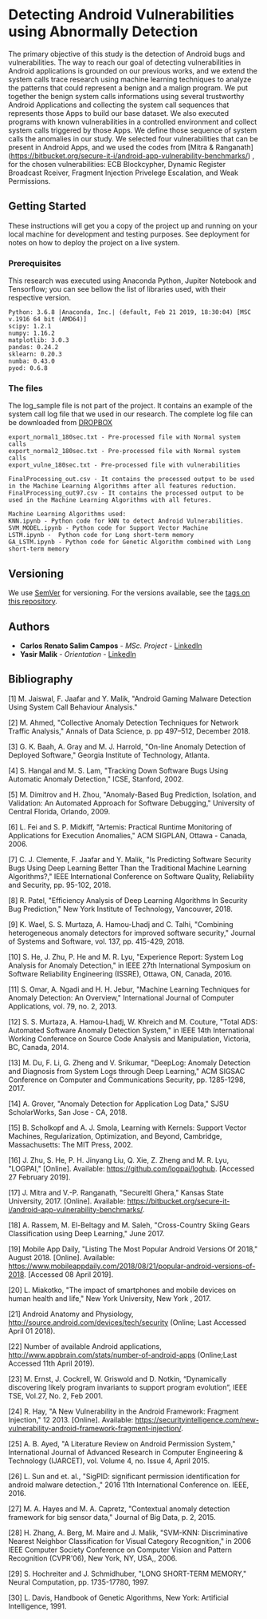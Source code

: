 #  Detecting Android Vulnerabilities using Abnormally Detection

The primary objective of this study is the detection of Android bugs and vulnerabilities. The way to reach our goal of detecting vulnerabilities in Android applications is grounded on our previous works, and we extend the system calls trace research using machine learning techniques to analyze the patterns that could represent a benign and a malign program.
We put together the benign system calls informations using several trustworthy Android Applications and collecting the system call sequences that represents those Apps to build our base dataset.
We also executed programs with known vulnerabilities in a controlled environment and collect system calls triggered by those Apps. We define those sequence of system calls the anomalies in our study.
We selected four vulnerabilities that can be present in Android Apps, and we used the codes from [Mitra & Ranganath] (https://bitbucket.org/secure-it-i/android-app-vulnerability-benchmarks/) , for the chosen vulnerabilities:  ECB Blockcypher, Dynamic Register Broadcast Rceiver, Fragment Injection Privelege Escalation, and Weak Permissions.

## Getting Started

These instructions will get you a copy of the project up and running on your local machine for development and testing purposes. See deployment for notes on how to deploy the project on a live system.

### Prerequisites

This research was executed using Anaconda Python, Jupiter Notebook and Tensorflow; you can see bellow the list of libraries used, with their respective version.

```
Python: 3.6.8 |Anaconda, Inc.| (default, Feb 21 2019, 18:30:04) [MSC v.1916 64 bit (AMD64)]
scipy: 1.2.1
numpy: 1.16.2
matplotlib: 3.0.3
pandas: 0.24.2
sklearn: 0.20.3
numba: 0.43.0
pyod: 0.6.8
```
### The files

The log_sample file is not part of the project. It contains an example of the system call log file that we used in our research. The complete log file can be downloaded from [DROPBOX](https://www.dropbox.com/s/vuzw50nijkdfagk/SySCallLog.zip?dl=0)  

```
export_normal1_180sec.txt - Pre-processed file with Normal system calls
export_normal2_180sec.txt - Pre-processed file with Normal system calls
export_vulne_180sec.txt - Pre-processed file with vulnerabilities 

FinalProcessing_out.csv - It contains the processed output to be used in the Machine Learning Algorithms after all features reduction.
FinalProcessing_out97.csv - It contains the processed output to be used in the Machine Learning Algorithms with all fetures.

Machine Learning Algorithms used: 
KNN.ipynb - Python code for kNN to detect Android Vulnerabilities.
SVM_MODEL.ipynb - Python code for Support Vector Machine 
LSTM.ipynb -  Python code for Long short-term memory  
GA_LSTM.ipynb - Python code for Genetic Algorithm combined with Long short-term memory
```

## Versioning

We use [SemVer](http://semver.org/) for versioning. For the versions available, see the [tags on this repository](https://github.com/your/project/tags). 

## Authors

* **Carlos Renato Salim Campos** - *MSc. Project* - [LinkedIn](https://www.linkedin.com/in/carlossalim/)
* **Yasir Malik** - *Orientation* - [LinkedIn](https://www.linkedin.com/in/ynmalik/)

## Bibliography

[1] 	M. Jaiswal, F. Jaafar and Y. Malik, "Android Gaming Malware Detection Using System Call Behaviour Analysis."

[2] 	M. Ahmed, "Collective Anomaly Detection Techniques for Network Traffic Analysis," Annals of Data Science, p. pp 497–512, December 2018. 

[3] 	G. K. Baah, A. Gray and M. J. Harrold, "On-line Anomaly Detection of Deployed Software," Georgia Institute of Technology, Atlanta.

[4] 	S. Hangal and M. S. Lam, "Tracking Down Software Bugs Using Automatic Anomaly Detection," ICSE, Stanford, 2002.

[5] 	M. Dimitrov and H. Zhou, "Anomaly-Based Bug Prediction, Isolation, and Validation: An Automated Approach for Software Debugging," University of Central Florida, Orlando, 2009.

[6] 	L. Fei and S. P. Midkiff, "Artemis: Practical Runtime Monitoring of Applications for Execution Anomalies," ACM SIGPLAN, Ottawa - Canada, 2006.

[7] 	C. J. Clemente, F. Jaafar and Y. Malik, "Is Predicting Software Security Bugs Using Deep Learning Better Than the Traditional Machine Learning Algorithms?," IEEE International Conference on Software Quality, Reliability and Security, pp. 95-102, 2018. 

[8] 	R. Patel, "Efficiency Analysis of Deep Learning Algorithms In Security Bug Prediction," New York Institute of Technology, Vancouver, 2018.

[9] 	K. Wael, S. S. Murtaza, A. Hamou-Lhadj and C. Talhi, "Combining heterogeneous anomaly detectors for improved software security," Journal of Systems and Software, vol. 137, pp. 415-429, 2018. 

[10] 	S. He, J. Zhu, P. He and M. R. Lyu, "Experience Report: System Log Analysis for Anomaly Detection," in IEEE 27th International Symposium on Software Reliability Engineering (ISSRE), Ottawa, ON, Canada, 2016. 

[11] 	S. Omar, A. Ngadi and H. H. Jebur, "Machine Learning Techniques for Anomaly Detection: An Overview," International Journal of Computer Applications, vol. 79, no. 2, 2013. 

[12] 	S. S. Murtaza, A. Hamou-Lhadj, W. Khreich and M. Couture, "Total ADS: Automated Software Anomaly Detection System," in IEEE 14th International Working Conference on Source Code Analysis and Manipulation, Victoria, BC, Canada, 2014. 

[13] 	M. Du, F. Li, G. Zheng and V. Srikumar, "DeepLog: Anomaly Detection and Diagnosis from System Logs through Deep Learning," ACM SIGSAC Conference on Computer and Communications Security, pp. 1285-1298, 2017. 

[14] 	A. Grover, "Anomaly Detection for Application Log Data," SJSU ScholarWorks, San Jose - CA, 2018.

[15] 	B. Scholkopf and A. J. Smola, Learning with Kernels: Support Vector Machines, Regularization, Optimization, and Beyond, Cambridge, Massachusetts: The MIT Press, 2002. 

[16] 	J. Zhu, S. He, P. H. Jinyang Liu, Q. Xie, Z. Zheng and M. R. Lyu, "LOGPAI," [Online]. Available: https://github.com/logpai/loghub. [Accessed 27 February 2019].

[17] 	J. Mitra and V.-P. Ranganath, "SecureItI Ghera," Kansas State University, 2017. [Online]. Available: https://bitbucket.org/secure-it-i/android-app-vulnerability-benchmarks/.

[18] 	A. Rassem, M. El-Beltagy and M. Saleh, "Cross-Country Skiing Gears Classification using Deep Learning," June 2017. 

[19] 	Mobile App Daily, "Listing The Most Popular Android Versions Of 2018," August 2018. [Online]. Available: https://www.mobileappdaily.com/2018/08/21/popular-android-versions-of-2018. [Accessed 08 April 2019].

[20] 	L. Miakotko, "The impact of smartphones and mobile devices on human health and life," New York University, New York , 2017.

[21]	Android Anatomy and Physiology, http://source.android.com/devices/tech/security (Online; Last Accessed April 01 2018).

[22]	Number of available Android applications, http://www.appbrain.com/stats/number-of-android-apps (Online;Last Accessed 11th April 2019).

[23]	M. Ernst, J. Cockrell, W. Griswold and D. Notkin, “Dynamically discovering likely program invariants to support program evolution”, IEEE TSE, Vol.27, No. 2, Feb 2001.

[24]	R. Hay, "A New Vulnerability in the Android Framework: Fragment Injection," 12 2013. [Online]. Available: https://securityintelligence.com/new-vulnerability-android-framework-fragment-injection/.
	
[25]	A. B. Ayed, "A Literature Review on Android Permission System," International Journal of Advanced Research in Computer Engineering & Technology (IJARCET), vol. Volume 4, no. Issue 4, April 2015.

[26]	L. Sun and et. al., "SigPID: significant permission identification for android malware detection.," 2016 11th International Conference on. IEEE, 2016.

[27]	M. A. Hayes and M. A. Capretz, "Contextual anomaly detection framework for big sensor data," Journal of Big Data, p. 2, 2015.

[28]	H. Zhang, A. Berg, M. Maire and J. Malik, "SVM-KNN: Discriminative Nearest Neighbor Classification for Visual Category Recognition," in 2006 IEEE Computer Society Conference on Computer Vision and Pattern Recognition (CVPR'06), New York, NY, USA,, 2006.

[29]	S. Hochreiter and J. Schmidhuber, "LONG SHORT-TERM MEMORY," Neural Computation, pp. 1735-17780, 1997.

[30]	L. Davis, Handbook of Genetic Algorithms, New York: Artificial Intelligence, 1991.

